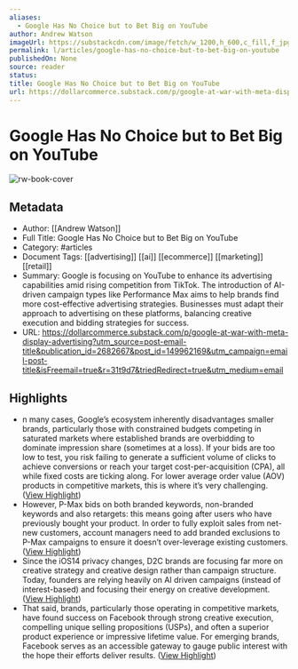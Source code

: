 ```yaml
---
aliases:
  - Google Has No Choice but to Bet Big on YouTube
author: Andrew Watson
imageUrl: https://substackcdn.com/image/fetch/w_1200,h_600,c_fill,f_jpg,q_auto:good,fl_progressive:steep,g_auto/https%3A%2F%2Fsubstack-post-media.s3.amazonaws.com%2Fpublic%2Fimages%2F32c47fab-9b4d-4e6b-9aa7-de6d7887fef5_2268x1512.heic
permalink: l/articles/google-has-no-choice-but-to-bet-big-on-youtube
publishedOn: None
source: reader
status: 
title: Google Has No Choice but to Bet Big on YouTube
url: https://dollarcommerce.substack.com/p/google-at-war-with-meta-display-advertising?utm_source=post-email-title&publication_id=2682667&post_id=149962169&utm_campaign=email-post-title&isFreemail=true&r=31t9d7&triedRedirect=true&utm_medium=email
---
```

# Google Has No Choice but to Bet Big on YouTube

![rw-book-cover](https://substackcdn.com/image/fetch/w_1200,h_600,c_fill,f_jpg,q_auto:good,fl_progressive:steep,g_auto/https%3A%2F%2Fsubstack-post-media.s3.amazonaws.com%2Fpublic%2Fimages%2F32c47fab-9b4d-4e6b-9aa7-de6d7887fef5_2268x1512.heic)

## Metadata

- Author: [[Andrew Watson]]
- Full Title: Google Has No Choice but to Bet Big on YouTube
- Category: #articles
- Document Tags: [[advertising]] [[ai]] [[ecommerce]] [[marketing]] [[retail]]
- Summary: Google is focusing on YouTube to enhance its advertising capabilities amid rising competition from TikTok. The introduction of AI-driven campaign types like Performance Max aims to help brands find more cost-effective advertising strategies. Businesses must adapt their approach to advertising on these platforms, balancing creative execution and bidding strategies for success.
- URL: https://dollarcommerce.substack.com/p/google-at-war-with-meta-display-advertising?utm_source=post-email-title&publication_id=2682667&post_id=149962169&utm_campaign=email-post-title&isFreemail=true&r=31t9d7&triedRedirect=true&utm_medium=email

## Highlights

- n many cases, Google’s ecosystem inherently disadvantages smaller brands, particularly those with constrained budgets competing in saturated markets where established brands are overbidding to dominate impression share (sometimes at a loss). If your bids are too low to test, you risk failing to generate a sufficient volume of clicks to achieve conversions or reach your target cost-per-acquisition (CPA), all while fixed costs are ticking along. For lower average order value (AOV) products in competitive markets, this is where it’s very challenging. ([View Highlight](https://read.readwise.io/read/01jg408k3hf2vk559khpqygmfg))
- However, P-Max bids on both branded keywords, non-branded keywords and also retargets: this means going after users who have previously bought your product. In order to fully exploit sales from net-new customers, account managers need to add branded exclusions to P-Max campaigns to ensure it doesn’t over-leverage existing customers. ([View Highlight](https://read.readwise.io/read/01jg40b8masqamm4sd9esgav3y))
- Since the iOS14 privacy changes, D2C brands are focusing far more on creative strategy and creative design rather than campaign structure. Today, founders are relying heavily on AI driven campaigns (instead of interest-based) and focusing their energy on creative development. ([View Highlight](https://read.readwise.io/read/01jg40cn7twd8jjdps0ng21qp0))
- That said, brands, particularly those operating in competitive markets, have found success on Facebook through strong creative execution, compelling unique selling propositions (USPs), and often a superior product experience or impressive lifetime value. For emerging brands, Facebook serves as an accessible gateway to gauge public interest with the hope their efforts deliver results. ([View Highlight](https://read.readwise.io/read/01jg40dj2wt0n3z5ksrgbddf7x))
